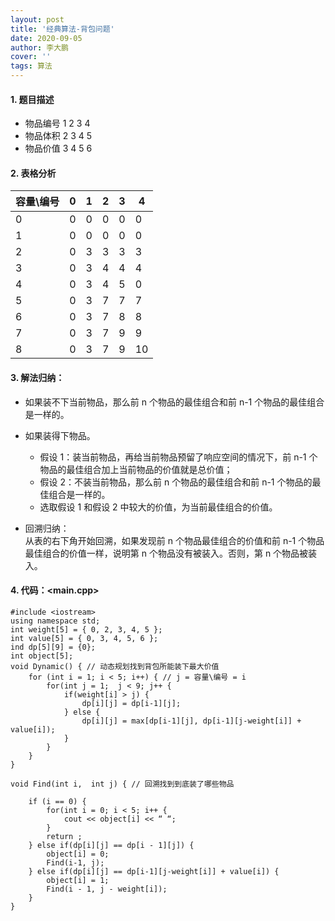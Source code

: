 ```yaml
---
layout: post
title: '经典算法-背包问题'
date: 2020-09-05
author: 李大鹏
cover: ''
tags: 算法
---
```


#### 1. 题目描述

- 物品编号 1 2 3 4
- 物品体积 2 3 4 5
- 物品价值 3 4 5 6

#### 2. 表格分析

| 容量\编号 | 0   | 1   | 2   | 3   | 4   |
| --------- | --- | --- | --- | --- | --- |
| 0         | 0   | 0   | 0   | 0   | 0   |
| 1         | 0   | 0   | 0   | 0   | 0   |
| 2         | 0   | 3   | 3   | 3   | 3   |
| 3         | 0   | 3   | 4   | 4   | 4   |
| 4         | 0   | 3   | 4   | 5   | 0   |
| 5         | 0   | 3   | 7   | 7   | 7   |
| 6         | 0   | 3   | 7   | 8   | 8   |
| 7         | 0   | 3   | 7   | 9   | 9   |
| 8         | 0   | 3   | 7   | 9   | 10  |

#### 3. 解法归纳：

- 如果装不下当前物品，那么前 n 个物品的最佳组合和前 n-1 个物品的最佳组合是一样的。
- 如果装得下物品。

  - 假设 1：装当前物品，再给当前物品预留了响应空间的情况下，前 n-1 个物品的最佳组合加上当前物品的价值就是总价值；
  - 假设 2：不装当前物品，那么前 n 个物品的最佳组合和前 n-1 个物品的最佳组合是一样的。
  - 选取假设 1 和假设 2 中较大的价值，为当前最佳组合的价值。

- 回溯归纳：  
  从表的右下角开始回溯，如果发现前 n 个物品最佳组合的价值和前 n-1 个物品最佳组合的价值一样，说明第 n 个物品没有被装入。否则，第 n 个物品被装入。

#### 4. 代码：<main.cpp>

```
#include <iostream>
using namespace std;
int weight[5] = { 0, 2, 3, 4, 5 };
int value[5] = { 0, 3, 4, 5, 6 };
ind dp[5][9] = {0};
int object[5];
void Dynamic() { // 动态规划找到背包所能装下最大价值
	for (int i = 1; i < 5; i++) { // j = 容量\编号 = i
		for(int j = 1;  j < 9; j++ {
			if(weight[i] > j) {
				dp[i][j] = dp[i-1][j];
			} else {
				dp[i][j] = max[dp[i-1][j], dp[i-1][j-weight[i]] + value[i]);
			}
		}
	}
}

void Find(int i,  int j) { // 回溯找到到底装了哪些物品

	if (i == 0) {
		for(int i = 0; i < 5; i++ {
			cout << object[i] << “ “;
		}
		return ;
	} else if(dp[i][j] == dp[i - 1][j]) {
		object[i] = 0;
		Find(i-1, j);
	} else if(dp[i][j] == dp[i-1][j-weight[i]] + value[i]) {
		object[i] = 1;
		Find(i - 1, j - weight[i]);
	}
}

```
